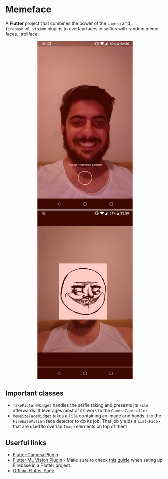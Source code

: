 # Memeface

A **Flutter** project that combines the power of the `camera` and `firebase_ml_vision` plugins to overlap faces in selfies with random meme faces. :trollface:

<p align="center">
  <img src="Before&#32;memeization.png" width="300"/>
  <img src="After&#32;memeization.png" width="300"/> 
</p>

## Important classes

* `TakePictureWidget` handles the selfie taking and presents its `File` afterwards. It leverages most of its work to the `CameraController`.
* `MemeizeFaceWidget` takes a `File` containing an image and hands it to the `FirebaseVision` face detector to do its job. That job yields a `List<Face>` that are used to overlap `Image` elements on top of them.

## Userful links

* [Flutter Camera Plugin](https://pub.dartlang.org/packages/camera)
* [Flutter ML Vision Plugin](https://pub.dartlang.org/packages/firebase_ml_vision) - Make sure to check [this guide](https://firebase.google.com/docs/flutter/setup) when seting up Firebase in a Flutter project.
* [Official Flutter Page](https://flutter.io/docs)